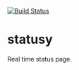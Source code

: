 [![Build Status](https://travis-ci.org/statusy/statusy.svg?branch=master)](https://travis-ci.org/statusy/statusy)

# statusy

Real time status page.

